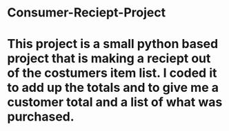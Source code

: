 # Consumer-Reciept-Project
# This project is a small python based project that is making a reciept out of the costumers item list. I coded it to add up the totals and to give me a customer total and a list of what was purchased.
